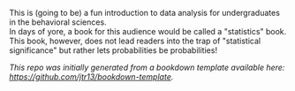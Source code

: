 This is (going to be) a fun introduction to data analysis for undergraduates in the behavioral sciences. \
In days of yore, a book for this audience would be called a "statistics" book. This book, however, does not lead readers into the trap of "statistical significance" but rather lets probabilities be probabilities!

*This repo was initially generated from a bookdown template available here: https://github.com/jtr13/bookdown-template.*

